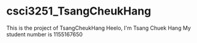 # csci3251_TsangCheukHang
This is the project of TsangCheukHang
Heelo, I'm Tsang Chuek Hang 
My student number is 1155167650
